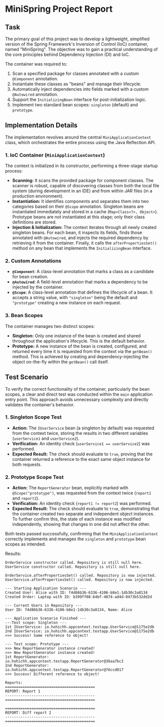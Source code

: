 # MiniSpring Project Report

## Task

The primary goal of this project was to develop a lightweight, simplified version of the Spring Framework's Inversion of Control (IoC) container, named "MiniSpring". The objective was to gain a practical understanding of the core principles behind Dependency Injection (DI) and IoC.

The container was required to:
1.  Scan a specified package for classes annotated with a custom `@Component` annotation.
2.  Instantiate these classes as "beans" and manage their lifecycle.
3.  Automatically inject dependencies into fields marked with a custom `@Autowired` annotation.
4.  Support the `InitializingBean` interface for post-initialization logic.
5.  Implement two standard bean scopes: `singleton` (default) and `prototype`.

## Implementation Details

The implementation revolves around the central `MiniApplicationContext` class, which orchestrates the entire process using the Java Reflection API.

### 1. IoC Container (`MiniApplicationContext`)
The context is initialized in its constructor, performing a three-stage startup process:
*   **Scanning:** It scans the provided package for component classes. The scanner is robust, capable of discovering classes from both the local file system (during development in an IDE) and from within JAR files (in a production environment).
*   **Instantiation:** It identifies components and separates them into two categories based on their `@Scope` annotation. Singleton beans are instantiated immediately and stored in a cache (`Map<Class<?>, Object>`). Prototype beans are not instantiated at this stage; only their class definitions are stored.
*   **Injection & Initialization:** The context iterates through all newly created singleton beans. For each bean, it inspects its fields, finds those annotated with `@Autowired`, and injects the required dependency by retrieving it from the container. Finally, it calls the `afterPropertiesSet()` method on any bean that implements the `InitializingBean` interface.

### 2. Custom Annotations
*   **`@Component`**: A class-level annotation that marks a class as a candidate for bean creation.
*   **`@Autowired`**: A field-level annotation that marks a dependency to be injected by the container.
*   **`@Scope`**: A class-level annotation that defines the lifecycle of a bean. It accepts a string value, with `"singleton"` being the default and `"prototype"` creating a new instance on each request.

### 3. Bean Scopes
The container manages two distinct scopes:
*   **Singleton:** Only one instance of the bean is created and shared throughout the application's lifecycle. This is the default behavior.
*   **Prototype:** A new instance of the bean is created, configured, and returned every time it is requested from the context via the `getBean()` method. This is achieved by creating and dependency-injecting the object on-the-fly within the `getBean()` call itself.

## Test Scenario

To verify the correct functionality of the container, particularly the bean scopes, a clear and direct test was conducted within the `main` application entry point. This approach avoids unnecessary complexity and directly validates the container's behavior.

### 1. Singleton Scope Test
*   **Action:** The `IUserService` bean (a singleton by default) was requested from the context twice, storing the results in two different variables (`userService1` and `userService2`).
*   **Verification:** An identity check (`userService1 == userService2`) was performed.
*   **Expected Result:** The check should evaluate to `true`, proving that the container returned a reference to the exact same object instance for both requests.

### 2. Prototype Scope Test
*   **Action:** The `ReportGenerator` bean, explicitly marked with `@Scope("prototype")`, was requested from the context twice (`report1` and `report2`).
*   **Verification:** An identity check (`report1 != report2`) was performed.
*   **Expected Result:** The check should evaluate to `true`, demonstrating that the container created two separate and independent object instances. To further confirm this, the state of each instance was modified independently, showing that changes in one did not affect the other.

Both tests passed successfully, confirming that the `MiniApplicationContext` correctly implements and manages the `singleton` and `prototype` bean scopes as intended.

Results:

```angular2html
OrderService constructor called. Repository is still null here.
UserService constructor called. Repository is still null here.

OrderService.afterPropertiesSet() called. Repository is now injected.
UserService.afterPropertiesSet() called. Repository is now injected.

--- Starting Application Scenario ---
Created User: Alice with ID: f4d86b36-6336-4106-b8e1-1db30c3a8134
Created Order: Laptop with ID: b399ff08-64bf-4074-ad4d-0473b532dd2d

--- Current Users in Repository ---
User ID: f4d86b36-6336-4106-b8e1-1db30c3a8134, Name: Alice

--- Application Scenario Finished ---
---Test scope: Singleton ---
1st IUserService: io.hohichh.appcontext.testapp.UserService@1175e2db
2nd IUserService: io.hohichh.appcontext.testapp.UserService@1175e2db
>>> Success! Same reference to object!

--- Test scope: Prototype ---
>>> New ReportGenerator instance created!
>>> New ReportGenerator instance created!
1st ReportGenerator: io.hohichh.appcontext.testapp.ReportGenerator@36aa7bc2
2nd ReportGenerator: io.hohichh.appcontext.testapp.ReportGenerator@76ccd017
>>> Success! Different reference to object!

Reports:
=========================================
REPORT: Report 1
-----------------------------------------
=========================================

=========================================
REPORT: Diff report 2
-----------------------------------------
=========================================

```
